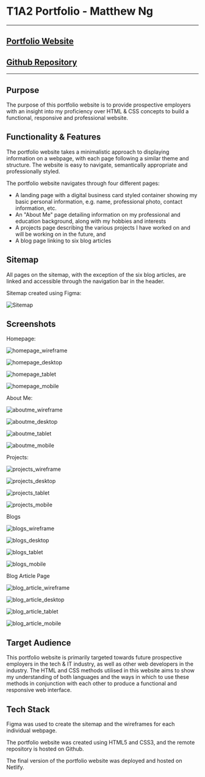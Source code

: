 # T1A2 Portfolio - Matthew Ng

---

## [Portfolio Website](https://stately-concha-37cfb4.netlify.app/)

## [Github Repository](https://github.com/matthewngc/MatthewNg_T1A2)

---

## Purpose

The purpose of this portfolio website is to provide prospective employers with an insight into my proficiency over HTML & CSS concepts to build a functional, responsive and professional website.

## Functionality & Features

The portfolio website takes a minimalistic approach to displaying information on a webpage, with each page following a similar theme and structure. The website is easy to navigate, semantically appropriate and professionally styled.

The portfolio website navigates through four different pages:

- A landing page with a digital business card styled container showing my basic personal information, e.g. name, professional photo, contact information, etc.
- An "About Me" page detailing information on my professional and education background, along with my hobbies and interests
- A projects page describing the various projects I have worked on and will be working on in the future, and
- A blog page linking to six blog articles

## Sitemap

All pages on the sitemap, with the exception of the six blog articles, are linked and accessible through the navigation bar in the header.

Sitemap created using Figma:

![Sitemap](docs/sitemap.png "Sitemap")

## Screenshots

Homepage:

![homepage_wireframe](docs/homepage_wireframe.png)

![homepage_desktop](docs/homepage_desktop.PNG)

![homepage_tablet](docs/homepage_tablet.PNG)

![homepage_mobile](docs/homepage_mobile.PNG)

About Me:

![aboutme_wireframe](docs/aboutme_wireframe.PNG)

![aboutme_desktop](docs/aboutme_desktop.PNG)

![aboutme_tablet](docs/aboutme_tablet.PNG)

![aboutme_mobile](docs/aboutme_mobile.PNG)

Projects:

![projects_wireframe](docs/projects_wireframe.PNG)

![projects_desktop](docs/projects_desktop.PNG)

![projects_tablet](docs/projects_tablet.PNG)

![projects_mobile](docs/projects_mobile.PNG)

Blogs

![blogs_wireframe](docs/blogs_wireframe.png)

![blogs_desktop](docs/blogs_desktop.png)

![blogs_tablet](docs/blogs_tablet.png)

![blogs_mobile](docs/blogs_mobile.png)

Blog Article Page

![blog_article_wireframe](docs/blog_article_wireframe.png)

![blog_article_desktop](docs/blog_article_desktop.png)

![blog_article_tablet](docs/blog_article_tablet.png)

![blog_article_mobile](docs/blog_article_mobile.png)

## Target Audience

This portfolio website is primarily targeted towards future prospective employers in the tech & IT industry, as well as other web developers in the industry. The HTML and CSS methods utilised in this website aims to show my understanding of both languages and the ways in which to use these methods in conjunction with each other to produce a functional and responsive web interface.

## Tech Stack

Figma was used to create the sitemap and the wireframes for each individual webpage.

The portfolio website was created using HTML5 and CSS3, and the remote repository is hosted on Github.

The final version of the portfolio website was deployed and hosted on Netlify.
